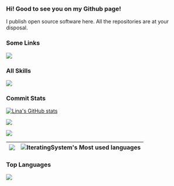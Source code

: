 ###   Hi! Good to see you on my Github page!

I publish open source software here. All the repositories are at your disposal.

###   Some Links

[![](https://img.shields.io/badge/Github-black?style=flat-square&logo=github&logoColor=white)](https://github.com/IteratingSystem/)


###   All Skills

![](https://skillicons.dev/icons?perline=15&i=github,git,vscode,idea,vim,js,ts,html,css,c,bootstrap,jquery,nodejs,python,java,vue,spring,nextjs,maven,redis,mysql,fastapi,linux,docker,nginx,eclipse)

###   Commit Stats

[![Lina's GitHub stats](https://github-readme-stats.vercel.app/api?username=IteratingSystem)](https://github.com/IteratingSystem/github-readme-stats)
 
![](https://github-readme-stats.vercel.app/api?username=IteratingSystem&count_private=true&show_icons=true&theme=radical&show_owner=true)

![](https://github-profile-trophy.vercel.app/?username=IteratingSystem&theme=radical&row=1)

|![](https://github-readme-stats.vercel.app/api?username=IteratingSystem)|![IteratingSystem's Most used languages](https://github-readme-stats.vercel.app/api/top-langs/?username=IteratingSystem&layout=compact&hide_border=true&langs_count=10)|
|-|-|
###   Top Languages

![](https://github-readme-stats.vercel.app/api/top-langs/?username=IteratingSystem&layout=compact&theme=dark)
